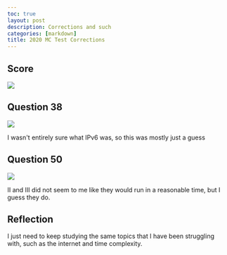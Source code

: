 ```yaml
---
toc: true
layout: post
description: Corrections and such
categories: [markdown]
title: 2020 MC Test Corrections
---
```


## Score

![]({{site.baseurl}}/images/mc2020.png)

## Question 38

![]({{site.baseurl}}/images/38.png)

I wasn't entirely sure what IPv6 was, so this was mostly just a guess

## Question 50

![]({{site.baseurl}}/images/50.png)

II and III did not seem to me like they would run in a reasonable time, but I guess they do.

## Reflection
I just need to keep studying the same topics that I have been struggling with, such as the internet and time complexity.